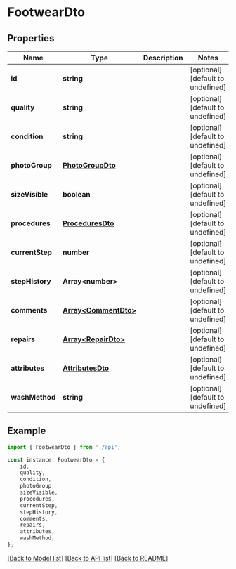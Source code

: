 # FootwearDto


## Properties

Name | Type | Description | Notes
------------ | ------------- | ------------- | -------------
**id** | **string** |  | [optional] [default to undefined]
**quality** | **string** |  | [optional] [default to undefined]
**condition** | **string** |  | [optional] [default to undefined]
**photoGroup** | [**PhotoGroupDto**](PhotoGroupDto.md) |  | [optional] [default to undefined]
**sizeVisible** | **boolean** |  | [optional] [default to undefined]
**procedures** | [**ProceduresDto**](ProceduresDto.md) |  | [optional] [default to undefined]
**currentStep** | **number** |  | [optional] [default to undefined]
**stepHistory** | **Array&lt;number&gt;** |  | [optional] [default to undefined]
**comments** | [**Array&lt;CommentDto&gt;**](CommentDto.md) |  | [optional] [default to undefined]
**repairs** | [**Array&lt;RepairDto&gt;**](RepairDto.md) |  | [optional] [default to undefined]
**attributes** | [**AttributesDto**](AttributesDto.md) |  | [optional] [default to undefined]
**washMethod** | **string** |  | [optional] [default to undefined]

## Example

```typescript
import { FootwearDto } from './api';

const instance: FootwearDto = {
    id,
    quality,
    condition,
    photoGroup,
    sizeVisible,
    procedures,
    currentStep,
    stepHistory,
    comments,
    repairs,
    attributes,
    washMethod,
};
```

[[Back to Model list]](../README.md#documentation-for-models) [[Back to API list]](../README.md#documentation-for-api-endpoints) [[Back to README]](../README.md)
